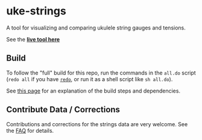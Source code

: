 
# uke-strings

A tool for visualizing and comparing ukulele string gauges and tensions.

See the [**live tool here**](https://tarokuriyama.com/ukestrings)


## Build

To follow the "full" build for this repo, run the commands in the `all.do` script (`redo all` if you have [`redo`](https://redo.readthedocs.io/en/latest/), or run it as a shell script like `sh all.do`).


See [this page](https://tkuriyama.github.io/general/2021/04/22/Building-Elm.html) for an explanation of the build steps and dependencies.


## Contribute Data / Corrections

Contributions and corrections for the strings data are very welcome. See the [FAQ](https://github.com/tkuriyama/uke-strings/blob/master/FAQ.md) for details.
